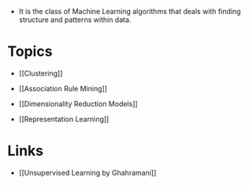 * It is the class of Machine Learning algorithms that deals with finding structure and patterns within data.
# Topics
* [[Clustering]]
* [[Association Rule Mining]]
* [[Dimensionality Reduction Models]]

* [[Representation Learning]]
# Links
* [[Unsupervised Learning by Ghahramani]]